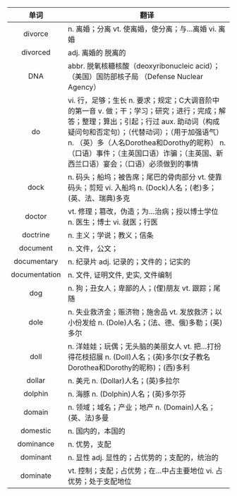 |单词|翻译  |
|:--:|--| 
|	divorce  		|		n. 离婚；分离 vt. 使离婚，使分离；与…离婚 vi. 离婚	|		
|	divorced  		|		adj. 离婚的 脱离的	|		
|	DNA  		|		abbr. 脱氧核糖核酸（deoxyribonucleic acid）；（美国）国防部核子局 （Defense Nuclear Agency）	|		
|	do  		|		vi. 行，足够；生长 n. 要求；规定；C大调音阶中的第一音 v. 做；干；学习；研究；进行；完成；解答；整理；算出；引起；行过 aux. 助动词（构成疑问句和否定句）；（代替动词）；（用于加强语气） n. （英）多（人名Dorothea和Dorothy的昵称） n. （口语）事件；（主英国口语）诈骗；（主英国、新西兰口语）宴会；（口语）必须做到的事情	|		
|	dock  		|		n. 码头；船坞；被告席；尾巴的骨肉部分 vt. 使靠码头；剪短 vi. 入船坞 n. (Dock)人名；(老)多；(英、法、瑞典)多克	|		
|	doctor  		|		vt. 修理；篡改，伪造；为…治病；授以博士学位 n. 医生；博士 vi. 就医；行医	|		
|	doctrine  		|		n. 主义；学说；教义；信条	|		
|	document  		|		n. 文件，公文；	|		
|	documentary  		|		n. 纪录片 adj. 记录的；文件的；记实的	|		
|	documentation  		|		n. 文件, 证明文件, 史实, 文件编制	|		
|	dog  		|		n. 狗；丑女人；卑鄙的人；(俚)朋友 vt. 跟踪；尾随	|		
|	dole  		|		n. 失业救济金；赈济物；施舍品 vt. 发放救济；以小份发给 n. (Dole)人名；(法、德、俄)多勒；(英)多尔	|		
|	doll  		|		n. 洋娃娃；玩偶；无头脑的美丽女人 vt. 把…打扮得花枝招展 n. (Doll)人名；(英)多尔(女子教名Dorothea和Dorothy的昵称)；(西)多利	|		
|	dollar  		|		n. 美元 n. (Dollar)人名；(英)多拉尔	|		
|	dolphin  		|		n. 海豚 n. (Dolphin)人名；(英)多尔芬	|		
|	domain  		|		n. 领域；域名；产业；地产 n. (Domain)人名；(英、法)多曼	|		
|	domestic  		|		n. 国内的，本国的	|		
|	dominance  		|		n. 优势，支配	|		
|	dominant  		|		n. 显性 adj. 显性的；占优势的；支配的，统治的	|		
|	dominate  		|		vt. 控制；支配；占优势；在…中占主要地位 vi. 占优势；处于支配地位	|		
